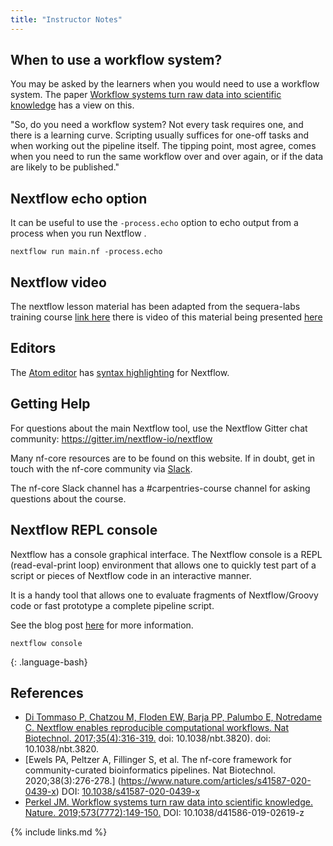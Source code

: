 ```yaml
---
title: "Instructor Notes"
---
```



## When to use a workflow system?

You may be asked by the learners when you would need to use a workflow system. The paper [Workflow systems turn raw data into scientific knowledge](https://pubmed.ncbi.nlm.nih.gov/31477884/) has a view on this.

"So, do you need a workflow system? Not every task requires one, and there is a learning curve. Scripting usually suffices for one-off tasks and when working out the pipeline itself. The tipping point, most agree, comes when you need to run the same workflow over and over again, or if the data are likely to be published."


## Nextflow echo option

It can be useful to use the `-process.echo` option to echo output from a process when you run  Nextflow .

~~~
nextflow run main.nf -process.echo
~~~


## Nextflow video

The nextflow lesson material has been adapted from the sequera-labs training course [link here](https://seqera.io/training) there is video of this material being presented [here]( https://youtu.be/8_i8Tn335X0)

## Editors

The [Atom editor](https://atom.io/) has [syntax highlighting](https://atom.io/packages/language-nextflow) for Nextflow.

## Getting Help

For questions about the main Nextflow tool, use the Nextflow Gitter chat community: https://gitter.im/nextflow-io/nextflow

Many nf-core resources are to be found on this website. If in doubt, get in touch with the nf-core community via [Slack](https://nf-co.re/join).

The nf-core Slack channel has a #carpentries-course channel for asking questions about the course.

## Nextflow REPL console

Nextflow has a console graphical interface. The Nextflow console is a REPL (read-eval-print loop) environment that allows one to quickly test part of a script or pieces of Nextflow code in an interactive manner.

It is a handy tool that allows one to evaluate fragments of Nextflow/Groovy code or fast prototype a complete pipeline script.

See the blog post [here](https://www.nextflow.io/blog/2015/introducing-nextflow-console.html) for more information.

~~~
nextflow console
~~~
{: .language-bash}

## References

* [Di Tommaso P, Chatzou M, Floden EW, Barja PP, Palumbo E, Notredame C. Nextflow enables reproducible computational workflows. Nat Biotechnol. 2017;35(4):316-319.](https://www.nature.com/articles/nbt.3820) doi: 10.1038/nbt.3820). doi: 10.1038/nbt.3820.
* [Ewels PA, Peltzer A, Fillinger S, et al. The nf-core framework for community-curated bioinformatics pipelines. Nat Biotechnol. 2020;38(3):276-278.] (https://www.nature.com/articles/s41587-020-0439-x)  DOI: [10.1038/s41587-020-0439-x](https://doi.org/10.1038/s41587-020-0439-x)
* [Perkel JM. Workflow systems turn raw data into scientific knowledge. Nature. 2019;573(7772):149-150.](https://www.nature.com/articles/d41586-019-02619-z) DOI: 10.1038/d41586-019-02619-z


{% include links.md %}
